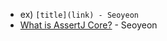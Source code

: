 - ex) `[title](link) - Seoyeon`
- [What is AssertJ Core?](https://github.com/yeonise/daily-code-snippets/blob/main/AssertJ/Core/what-is-assertJ-core.md) - Seoyeon
